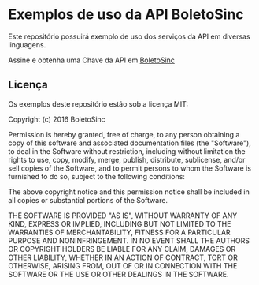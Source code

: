 # Exemplos de uso da API BoletoSinc

Este repositório possuirá exemplo de uso dos serviços da API em diversas linguagens.

Assine e obtenha uma Chave da API em [BoletoSinc](http://www.boletosinc.com.br)

## Licença

Os exemplos deste repositório estão sob a licença MIT:

Copyright (c) 2016 BoletoSinc

Permission is hereby granted, free of charge, to any person obtaining a
copy of this software and associated documentation files (the "Software"),
to deal in the Software without restriction, including without limitation
the rights to use, copy, modify, merge, publish, distribute, sublicense,
and/or sell copies of the Software, and to permit persons to whom the
Software is furnished to do so, subject to the following conditions:

The above copyright notice and this permission notice shall be included in
all copies or substantial portions of the Software.

THE SOFTWARE IS PROVIDED "AS IS", WITHOUT WARRANTY OF ANY KIND, EXPRESS OR
IMPLIED, INCLUDING BUT NOT LIMITED TO THE WARRANTIES OF MERCHANTABILITY,
FITNESS FOR A PARTICULAR PURPOSE AND NONINFRINGEMENT. IN NO EVENT SHALL THE
AUTHORS OR COPYRIGHT HOLDERS BE LIABLE FOR ANY CLAIM, DAMAGES OR OTHER
LIABILITY, WHETHER IN AN ACTION OF CONTRACT, TORT OR OTHERWISE, ARISING
FROM, OUT OF OR IN CONNECTION WITH THE SOFTWARE OR THE USE OR OTHER
DEALINGS IN THE SOFTWARE.